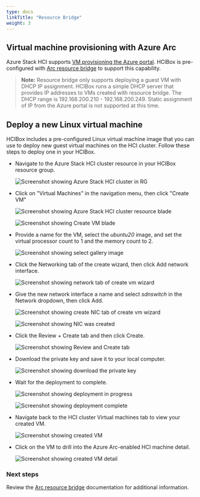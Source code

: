 ```yaml
---
type: docs
linkTitle: "Resource Bridge"
weight: 3
---
```


## Virtual machine provisioning with Azure Arc

Azure Stack HCI supports [VM provisioning the Azure portal](https://learn.microsoft.com/azure-stack/hci/manage/azure-arc-enabled-virtual-machines). HCIBox is pre-configured with [Arc resource bridge](https://learn.microsoft.com/azure-stack/hci/manage/azure-arc-enabled-virtual-machines#what-is-azure-arc-resource-bridge) to support this capability.

  > **Note:** Resource bridge only supports deploying a guest VM with DHCP IP assignment. HCIBox runs a simple DHCP server that provides IP addresses to VMs created with resource bridge. The DHCP range is 192.168.200.210 - 192.168.200.249. Static assignment of IP from the Azure portal is not supported at this time.

## Deploy a new Linux virtual machine

HCIBox includes a pre-configured Linux virtual machine image that you can use to deploy new guest virtual machines on the HCI cluster. Follow these steps to deploy one in your HCIBox.

- Navigate to the Azure Stack HCI cluster resource in your HCIBox resource group.

  ![Screenshot showing Azure Stack HCI cluster in RG](./hcicluster_rg.png)

- Click on "Virtual Machines" in the navigation menu, then click "Create VM"

  ![Screenshot showing Azure Stack HCI cluster resource blade](./hcicluster_create_vm.png)

  ![Screenshot showing Create VM blade](./hcicluster_create_vm_blade.png)

- Provide a name for the VM, select the _ubuntu20_ image, and set the virtual processor count to 1 and the memory count to 2.

  ![Screenshot showing select gallery image](./create_vm_detail_1.png)

- Click the Networking tab of the create wizard, then click Add network interface.

  ![Screenshot showing network tab of create vm wizard](./create_vm_detail_2.png)

- Give the new network interface a name and select _sdnswitch_ in the Network dropdown, then click Add.

  ![Screenshot showing create NIC tab of create vm wizard](./create_vm_detail_3.png)

  ![Screenshot showing NIC was created](./create_vm_detail_4.png)

- Click the Review + Create tab and then click Create.

  ![Screenshot showing Review and Create tab](./create_vm_detail_5.png)

- Download the private key and save it to your local computer.

  ![Screenshot showing download the private key](./create_vm_detail_6.png)

- Wait for the deployment to complete.

  ![Screenshot showing deployment in progress](./create_vm_detail_7.png)

  ![Screenshot showing deployment complete](./create_vm_detail_8.png)

- Navigate back to the HCI cluster Virtual machines tab to view your created VM.

  ![Screenshot showing created VM](./created_vm.png)

- Click on the VM to drill into the Azure Arc-enabled HCI machine detail.

  ![Screenshot showing created VM detail](./created_vm_detail.png)

### Next steps

Review the [Arc resource bridge](https://learn.microsoft.com/azure-stack/hci/manage/azure-arc-enabled-virtual-machines#what-is-azure-arc-resource-bridge) documentation for additional information.
